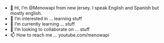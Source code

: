 - 👋 Hi, I’m @Menowapi from new jersey. I speak English and Spanish but mostly english. 
- 👀 I’m interested in ... learning stuff
- 🌱 I’m currently learning ... stuff 
- 💞️ I’m looking to collaborate on ... stuff
- 📫 How to reach me ... youtube.com/menowapi 

<!---
Menowapi/Menowapi is a ✨ special ✨ repository because its `README.md` (this file) appears on your GitHub profile.
You can click the Preview link to take a look at your changes.
--->
